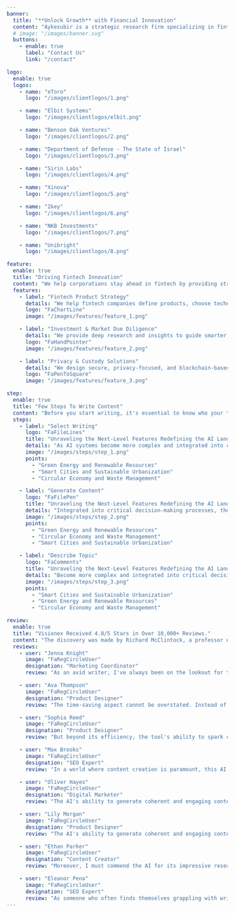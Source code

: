 ```yaml
---
banner:
  title: "**Unlock Growth** with Financial Innovation"
  content: "Aykesubir is a strategic research firm specializing in fintech innovation. We provide deep technical insights, and market analysis to help financial institutions navigate the future of finance with confidence."
  # image: "/images/banner.svg"
  buttons:
    - enable: true
      label: "Contact Us"
      link: "/contact"

logo:
  enable: true
  logos:
    - name: "eToro"
      logo: "/images/clientlogos/1.png"

    - name: "Elbit Systems"
      logo: "/images/clientlogos/elbit.png"

    - name: "Benson Oak Ventures"
      logo: "/images/clientlogos/2.png"

    - name: "Department of Defense - The State of Israel"
      logo: "/images/clientlogos/3.png"

    - name: "Sirin Labs"
      logo: "/images/clientlogos/4.png"

    - name: "Xinova"
      logo: "/images/clientlogos/5.png"

    - name: "2key"
      logo: "/images/clientlogos/6.png"

    - name: "NKB Investments"
      logo: "/images/clientlogos/7.png"

    - name: "Unibright"
      logo: "/images/clientlogos/8.png"

feature:
  enable: true
  title: "Driving Fintech Innovation"
  content: "We help corporations stay ahead in fintech by providing strategic research, product expertise, and security solutions to drive innovation and prevent market setbacks"
  features:
    - label: "Fintech Product Strategy"
      details: "We help fintech companies define products, choose technologies, and manage development for market success."
      logo: "FaChartLine"
      image: "/images/features/feature_1.png"

    - label: "Investment & Market Due Diligence"
      details: "We provide deep research and insights to guide smarter seed and M&A investment decisions."
      logo: "FaHandPointer"
      image: "/images/features/feature_2.png"

    - label: "Privacy & Custody Solutions"
      details: "We design secure, privacy-focused, and blockchain-based solutions for financial institutions and fintech firms."
      logo: "FaPenToSquare"
      image: "/images/features/feature_3.png"

step:
  enable: true
  title: "Few Steps To Write Content"
  content: "Before you start writing, it's essential to know who your target audience is. Consider their interests, preferences, and knowledge level"
  steps:
    - label: "Select Writing"
      logo: "FaFileLines"
      title: "Unraveling the Next-Level Features Redefining the AI Landscape"
      details: "As AI systems become more complex and integrated into critical decision-making processes, the need for transparency and interpretability grows."
      image: "/images/steps/step_1.png"
      points:
        - "Green Energy and Renewable Resources"
        - "Smart Cities and Sustainable Urbanization"
        - "Circular Economy and Waste Management"

    - label: "Generate Content"
      logo: "FaFilePen"
      title: "Unraveling the Next-Level Features Redefining the AI Landscape"
      details: "Integrated into critical decision-making processes, the need for transparency and interpretability grows."
      image: "/images/steps/step_2.png"
      points:
        - "Green Energy and Renewable Resources"
        - "Circular Economy and Waste Management"
        - "Smart Cities and Sustainable Urbanization"

    - label: "Describe Topic"
      logo: "FaComments"
      title: "Unraveling the Next-Level Features Redefining the AI Landscape"
      details: "Become more complex and integrated into critical decision-making processes, the need for transparency and interpretability grows."
      image: "/images/steps/step_3.png"
      points:
        - "Smart Cities and Sustainable Urbanization"
        - "Green Energy and Renewable Resources"
        - "Circular Economy and Waste Management"

review:
  enable: true
  title: "Visionex Received 4.8/5 Stars in Over 10,000+ Reviews."
  content: "The discovery was made by Richard McClintock, a professor of Latin at Hampden-Sydney College in Virginia, who faced the"
  reviews:
    - user: "Jenna Knight"
      image: "FaRegCircleUser"
      designation: "Marketing Coordinator"
      review: "As an avid writer, I've always been on the lookout for tools that can elevate my writing experience and help me craft compelling content effortlessly. My search finally ended when I discovered the Writing AI Tool. This incredible AI"

    - user: "Ava Thompson"
      image: "FaRegCircleUser"
      designation: "Product Designer"
      review: "The time-saving aspect cannot be overstated. Instead of spending hours brainstorming, researching, and writing, I can now get a solid draft within minutes. This has allowed me to focus on other crucial aspects of my work, resulting in increased productivity & a better work-life balance."

    - user: "Sophia Reed"
      image: "FaRegCircleUser"
      designation: "Product Designer"
      review: "But beyond its efficiency, the tool's ability to spark creativity is unparalleled. It acted as a reliable brainstorming partner, suggesting fresh ideas and unique angles to explore in my writing. I found myself exploring topics I wouldn't have"

    - user: "Max Brooks"
      image: "FaRegCircleUser"
      designation: "SEO Expert"
      review: "In a world where content creation is paramount, this AI writing website has become my secret weapon. It consistently delivers outstanding content, saves me time, and empowers me to produce top-notch materials for various purposes. I wholeheartedly recommend this platform to anyone in need of reliable, efficient, and high-quality AI writing services. As someone who often finds themselves grappling with writer's block, tight deadlines, and the need for high-quality content, this platform has been a true game-changer for me."

    - user: "Oliver Hayes"
      image: "FaRegCircleUser"
      designation: "Digital Marketer"
      review: "The AI's ability to generate coherent and engaging content across a wide range of topics is nothing short of impressive. Whether I need a blog post, a marketing copy, or even a complex research paper, the AI consistently delivers content that not only meets but often exceeds my expectations. The customer support is exceptional as well. Anytime I've had a question or needed assistance, the team behind the website has been prompt, helpful, and dedicated to ensuring my satisfaction."

    - user: "Lily Morgan"
      image: "FaRegCircleUser"
      designation: "Product Designer"
      review: "The AI's ability to generate coherent and engaging content across a wide range of topics is nothing short of impressive. Whether I need a blog post, a marketing copy, or even a complex research paper, the AI consistently delivers content that not only meets but often exceeds my expectations. The customer support is exceptional as well. Anytime I've had a question or needed assistance, the team behind the website has been prompt, helpful, and dedicated to ensuring my satisfaction."

    - user: "Ethan Parker"
      image: "FaRegCircleUser"
      designation: "Content Creator"
      review: "Moreover, I must commend the AI for its impressive research capabilities. Whenever I needed to include supporting facts or statistical data, the tool provided accurate and up-to-date information, saving me precious time that I would "

    - user: "Eleanor Pena"
      image: "FaRegCircleUser"
      designation: "SEO Expert"
      review: "As someone who often finds themselves grappling with writer's block, tight deadlines, and the need for high-quality content, this platform has been"
---
```

